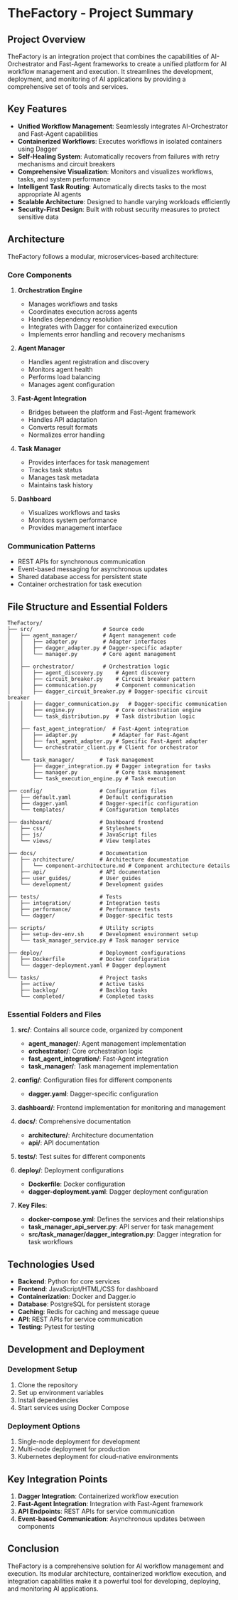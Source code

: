 # TheFactory - Project Summary

## Project Overview

TheFactory is an integration project that combines the capabilities of AI-Orchestrator and Fast-Agent frameworks to create a unified platform for AI workflow management and execution. It streamlines the development, deployment, and monitoring of AI applications by providing a comprehensive set of tools and services.

## Key Features

- **Unified Workflow Management**: Seamlessly integrates AI-Orchestrator and Fast-Agent capabilities
- **Containerized Workflows**: Executes workflows in isolated containers using Dagger
- **Self-Healing System**: Automatically recovers from failures with retry mechanisms and circuit breakers
- **Comprehensive Visualization**: Monitors and visualizes workflows, tasks, and system performance
- **Intelligent Task Routing**: Automatically directs tasks to the most appropriate AI agents
- **Scalable Architecture**: Designed to handle varying workloads efficiently
- **Security-First Design**: Built with robust security measures to protect sensitive data

## Architecture

TheFactory follows a modular, microservices-based architecture:

### Core Components

1. **Orchestration Engine**
   - Manages workflows and tasks
   - Coordinates execution across agents
   - Handles dependency resolution
   - Integrates with Dagger for containerized execution
   - Implements error handling and recovery mechanisms

2. **Agent Manager**
   - Handles agent registration and discovery
   - Monitors agent health
   - Performs load balancing
   - Manages agent configuration

3. **Fast-Agent Integration**
   - Bridges between the platform and Fast-Agent framework
   - Handles API adaptation
   - Converts result formats
   - Normalizes error handling

4. **Task Manager**
   - Provides interfaces for task management
   - Tracks task status
   - Manages task metadata
   - Maintains task history

5. **Dashboard**
   - Visualizes workflows and tasks
   - Monitors system performance
   - Provides management interface

### Communication Patterns

- REST APIs for synchronous communication
- Event-based messaging for asynchronous updates
- Shared database access for persistent state
- Container orchestration for task execution

## File Structure and Essential Folders

```
TheFactory/
├── src/                      # Source code
│   ├── agent_manager/        # Agent management code
│   │   ├── adapter.py        # Adapter interfaces
│   │   ├── dagger_adapter.py # Dagger-specific adapter
│   │   └── manager.py        # Core agent management
│   │
│   ├── orchestrator/         # Orchestration logic
│   │   ├── agent_discovery.py    # Agent discovery
│   │   ├── circuit_breaker.py    # Circuit breaker pattern
│   │   ├── communication.py      # Component communication
│   │   ├── dagger_circuit_breaker.py # Dagger-specific circuit breaker
│   │   ├── dagger_communication.py   # Dagger-specific communication
│   │   ├── engine.py             # Core orchestration engine
│   │   └── task_distribution.py  # Task distribution logic
│   │
│   ├── fast_agent_integration/  # Fast-Agent integration
│   │   ├── adapter.py           # Adapter for Fast-Agent
│   │   ├── fast_agent_adapter.py # Specific Fast-Agent adapter
│   │   └── orchestrator_client.py # Client for orchestrator
│   │
│   └── task_manager/        # Task management
│       ├── dagger_integration.py # Dagger integration for tasks
│       ├── manager.py            # Core task management
│       └── task_execution_engine.py # Task execution
│
├── config/                  # Configuration files
│   ├── default.yaml         # Default configuration
│   ├── dagger.yaml          # Dagger-specific configuration
│   └── templates/           # Configuration templates
│
├── dashboard/               # Dashboard frontend
│   ├── css/                 # Stylesheets
│   ├── js/                  # JavaScript files
│   └── views/               # View templates
│
├── docs/                    # Documentation
│   ├── architecture/        # Architecture documentation
│   │   └── component-architecture.md # Component architecture details
│   ├── api/                 # API documentation
│   ├── user_guides/         # User guides
│   └── development/         # Development guides
│
├── tests/                   # Tests
│   ├── integration/         # Integration tests
│   ├── performance/         # Performance tests
│   └── dagger/              # Dagger-specific tests
│
├── scripts/                 # Utility scripts
│   ├── setup-dev-env.sh     # Development environment setup
│   └── task_manager_service.py # Task manager service
│
├── deploy/                  # Deployment configurations
│   ├── Dockerfile           # Docker configuration
│   └── dagger-deployment.yaml # Dagger deployment
│
└── tasks/                   # Project tasks
    ├── active/              # Active tasks
    ├── backlog/             # Backlog tasks
    └── completed/           # Completed tasks
```

### Essential Folders and Files

1. **src/**: Contains all source code, organized by component
   - **agent_manager/**: Agent management implementation
   - **orchestrator/**: Core orchestration logic
   - **fast_agent_integration/**: Fast-Agent integration
   - **task_manager/**: Task management implementation

2. **config/**: Configuration files for different components
   - **dagger.yaml**: Dagger-specific configuration

3. **dashboard/**: Frontend implementation for monitoring and management

4. **docs/**: Comprehensive documentation
   - **architecture/**: Architecture documentation
   - **api/**: API documentation

5. **tests/**: Test suites for different components

6. **deploy/**: Deployment configurations
   - **Dockerfile**: Docker configuration
   - **dagger-deployment.yaml**: Dagger deployment configuration

7. **Key Files**:
   - **docker-compose.yml**: Defines the services and their relationships
   - **task_manager_api_server.py**: API server for task management
   - **src/task_manager/dagger_integration.py**: Dagger integration for task workflows

## Technologies Used

- **Backend**: Python for core services
- **Frontend**: JavaScript/HTML/CSS for dashboard
- **Containerization**: Docker and Dagger.io
- **Database**: PostgreSQL for persistent storage
- **Caching**: Redis for caching and message queue
- **API**: REST APIs for service communication
- **Testing**: Pytest for testing

## Development and Deployment

### Development Setup

1. Clone the repository
2. Set up environment variables
3. Install dependencies
4. Start services using Docker Compose

### Deployment Options

1. Single-node deployment for development
2. Multi-node deployment for production
3. Kubernetes deployment for cloud-native environments

## Key Integration Points

1. **Dagger Integration**: Containerized workflow execution
2. **Fast-Agent Integration**: Integration with Fast-Agent framework
3. **API Endpoints**: REST APIs for service communication
4. **Event-based Communication**: Asynchronous updates between components

## Conclusion

TheFactory is a comprehensive solution for AI workflow management and execution. Its modular architecture, containerized workflow execution, and integration capabilities make it a powerful tool for developing, deploying, and monitoring AI applications.
